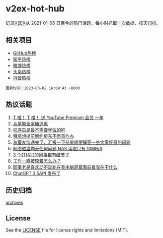 # v2ex-hot-hub

 记录[V2EX](https://www.v2ex.com/)从 2021-01-06 日至今的热门话题。每小时抓取一次数据，按天[归档](archives)。
 
 ## 相关项目

- [GitHub热榜](https://github.com/snaildev/github-hot-hub)
- [知乎热榜](https://github.com/snaildev/zhihu-hot-hub)
- [微博热榜](https://github.com/snaildev/weibo-hot-hub)
- [头条热榜](https://github.com/snaildev/toutiao-hot-hub)
- [抖音热榜](https://github.com/snaildev/douyin-hot-hub)


 `更新时间：2023-03-02 16:09:43 +0800`

## 热议话题

1. [T 楼！ T 楼！ 送 YouTube Premium 会员 一年](https://www.v2ex.com/t/920425)
1. [从苹果全家桶逃离](https://www.v2ex.com/t/920407)
1. [程序员是最不需要学位的吧](https://www.v2ex.com/t/920179)
1. [租房想提前解约房东不愿意咋办](https://www.v2ex.com/t/920355)
1. [和室友沟通完了，汇报一下结果顺便解答一些大家好奇的问题](https://www.v2ex.com/t/920421)
1. [网络磁盘均无任何问题 NAS 读取只有 10MB/S](https://www.v2ex.com/t/920286)
1. [3 个打科兴的同事都有结节了](https://www.v2ex.com/t/920426)
1. [工作一直被晾着怎么办？](https://www.v2ex.com/t/920366)
1. [同事老是喜欢动不动趴在我电脑屏幕面前看我在干什么](https://www.v2ex.com/t/920201)
1. [ChatGPT 3.5API 发布了](https://www.v2ex.com/t/920333)

## 历史归档

[archives](archives)

## License

See the [LICENSE](LICENSE) file for license rights and limitations (MIT).
